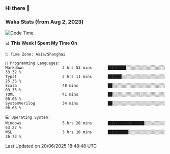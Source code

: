 ### Hi there 👋

### Waka Stats (from Aug 2, 2023)

<!--START_SECTION:waka-->
![Code Time](http://img.shields.io/badge/Code%20Time-903%20hrs%2034%20mins-blue)

📊 **This Week I Spent My Time On** 

```text
🕑︎ Time Zone: Asia/Shanghai

💬 Programming Languages: 
Markdown                 2 hrs 53 mins       ████████░░░░░░░░░░░░░░░░░   33.32 % 
Typst                    2 hrs 11 mins       ██████░░░░░░░░░░░░░░░░░░░   25.35 % 
Scala                    48 mins             ██░░░░░░░░░░░░░░░░░░░░░░░   09.35 % 
TOML                     41 mins             ██░░░░░░░░░░░░░░░░░░░░░░░   08.06 % 
SystemVerilog            34 mins             ██░░░░░░░░░░░░░░░░░░░░░░░   06.63 % 

💻 Operating System: 
Windows                  5 hrs 28 mins       ████████████████░░░░░░░░░   63.27 % 
WSL                      3 hrs 10 mins       █████████░░░░░░░░░░░░░░░░   36.73 % 
```


 Last Updated on 20/06/2025 18:48:48 UTC
<!--END_SECTION:waka-->
